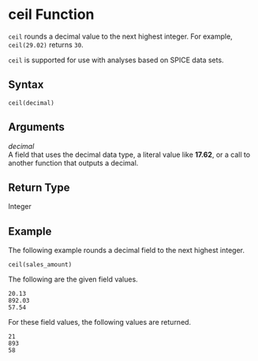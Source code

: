 # ceil Function<a name="ceil-function"></a>

`ceil` rounds a decimal value to the next highest integer\. For example, `ceil(29.02)` returns `30`\.

`ceil` is supported for use with analyses based on SPICE data sets\.

## Syntax<a name="ceil-function-syntax"></a>

```
ceil(decimal)
```

## Arguments<a name="ceil-function-arguments"></a>

 *decimal*   
A field that uses the decimal data type, a literal value like **17\.62**, or a call to another function that outputs a decimal\.

## Return Type<a name="ceil-function-return-type"></a>

Integer

## Example<a name="ceil-function-example"></a>

The following example rounds a decimal field to the next highest integer\.

```
ceil(sales_amount)
```

The following are the given field values\.

```
20.13
892.03
57.54
```

For these field values, the following values are returned\.

```
21
893
58
```